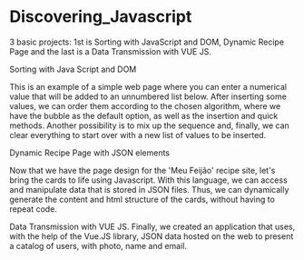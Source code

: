 # Discovering_Javascript
3 basic projects: 1st is Sorting with JavaScript and DOM, Dynamic Recipe Page and the last is a Data Transmission with VUE JS.

Sorting with Java Script and DOM

This is an example of a simple web page where you can enter a numerical value that will be added to an unnumbered list below. After inserting some values, we can order them according to the chosen algorithm, where we have the bubble as the default option, as well as the insertion and quick methods. Another possibility is to mix up the sequence and, finally, we can clear everything to start over with a new list of values to be inserted.

Dynamic Recipe Page with JSON elements

Now that we have the page design for the 'Meu Feijão' recipe site, let's bring the cards to life using Javascript. With this language, we can access and manipulate data that is stored in JSON files. Thus, we can dynamically generate the content and html structure of the cards, without having to repeat code.

Data Transmission with VUE JS.
Finally, we created an application that uses, with the help of the Vue.JS library, JSON data hosted on the web to present a catalog of users, with photo, name and email.
